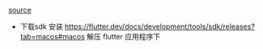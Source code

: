 [source](https://ninghao.net/video/6364)

-  下载sdk 安装
  https://flutter.dev/docs/development/tools/sdk/releases?tab=macos#macos
  解压 flutter 应用程序下
  